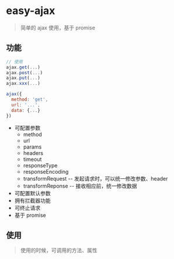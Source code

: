 # easy-ajax

> 简单的 ajax 使用，基于 promise

## 功能

```javascript
// 使用
ajax.get(...)
ajax.post(...)
ajax.put(...)
ajax.xxx(...)

ajax({
  method: 'get',
  url: '...',
  data: {...}
})

```

* 可配置参数
  * method
  * url
  * params
  * headers
  * timeout
  * responseType
  * responseEncoding
  * transformRequest -- 发起请求时，可以统一修改参数、header
  * transformReponse -- 接收相应前，统一修改数据
* 可配置默认参数
* 拥有拦截器功能
* 可终止请求
* 基于 promise

## 使用

> 使用的时候，可调用的方法、属性

